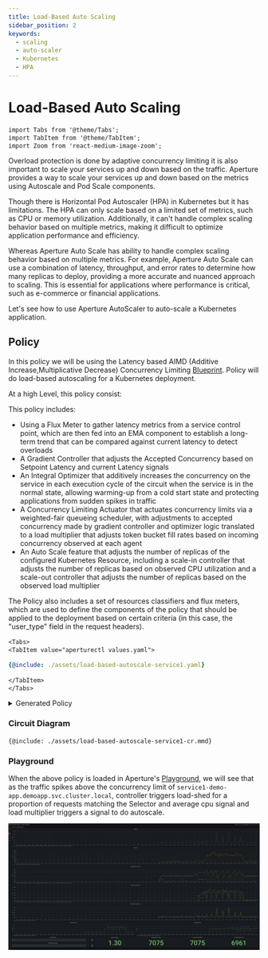 ```yaml
---
title: Load-Based Auto Scaling
sidebar_position: 2
keywords:
  - scaling
  - auto-scaler
  - Kubernetes
  - HPA
---
```


# **Load-Based Auto Scaling**

```mdx-code-block
import Tabs from '@theme/Tabs';
import TabItem from '@theme/TabItem';
import Zoom from 'react-medium-image-zoom';
```

Overload protection is done by adaptive concurrency limiting it is also
important to scale your services up and down based on the traffic. Aperture
provides a way to scale your services up and down based on the metrics using
Autoscale and Pod Scale components.

Though there is Horizontal Pod Autoscaler (HPA) in Kubernetes but it has
limitations. The HPA can only scale based on a limited set of metrics, such as
CPU or memory utilization. Additionally, it can't handle complex scaling
behavior based on multiple metrics, making it difficult to optimize application
performance and efficiency.

Whereas Aperture Auto Scale has ability to handle complex scaling behavior based
on multiple metrics. For example, Aperture Auto Scale can use a combination of
latency, throughput, and error rates to determine how many replicas to deploy,
providing a more accurate and nuanced approach to scaling. This is essential for
applications where performance is critical, such as e-commerce or financial
applications.

Let's see how to use Aperture AutoScaler to auto-scale a Kubernetes application.

## Policy

In this policy we will be using the Latency based AIMD (Additive
Increase,Multiplicative Decrease) Concurrency Limiting
[Blueprint](reference/policies/bundled-blueprints/policies/latency-aimd-concurrency-limiting.md).
Policy will do load-based autoscaling for a Kubernetes deployment.

At a high Level, this policy consist:

This policy includes:

- Using a Flux Meter to gather latency metrics from a service control point,
  which are then fed into an EMA component to establish a long-term trend that
  can be compared against current latency to detect overloads
- A Gradient Controller that adjusts the Accepted Concurrency based on Setpoint
  Latency and current Latency signals
- An Integral Optimizer that additively increases the concurrency on the service
  in each execution cycle of the circuit when the service is in the normal
  state, allowing warming-up from a cold start state and protecting applications
  from sudden spikes in traffic
- A Concurrency Limiting Actuator that actuates concurrency limits via a
  weighted-fair queueing scheduler, with adjustments to accepted concurrency
  made by gradient controller and optimizer logic translated to a load
  multiplier that adjusts token bucket fill rates based on incoming concurrency
  observed at each agent
- An Auto Scale feature that adjusts the number of replicas of the configured
  Kubernetes Resource, including a scale-in controller that adjusts the number
  of replicas based on observed CPU utilization and a scale-out controller that
  adjusts the number of replicas based on the observed load multiplier

The Policy also includes a set of resources classifiers and flux meters, which
are used to define the components of the policy that should be applied to the
deployment based on certain criteria (in this case, the "user_type" field in the
request headers).

```mdx-code-block
<Tabs>
<TabItem value="aperturectl values.yaml">
```

```yaml
{@include: ./assets/load-based-autoscale-service1.yaml}
```

```mdx-code-block
</TabItem>
</Tabs>
```

<details><summary>Generated Policy</summary>
<p>

```yaml
{@include: ./assets/load-based-autoscale-service1-cr.yaml}
```

</p>
</details>

### Circuit Diagram

<Zoom>

```mermaid
{@include: ./assets/load-based-autoscale-service1-cr.mmd}
```

</Zoom>

### Playground

When the above policy is loaded in Aperture's
[Playground](/get-started/playground/playground.md), we will see that as the
traffic spikes above the concurrency limit of
`service1-demo-app.demoapp.svc.cluster.local`, controller triggers load-shed for
a proportion of requests matching the Selector and average cpu signal and load
multiplier triggers a signal to do autoscale.

<Zoom>

![Auto-Scale](./assets/auto-scale-playground.png)

</Zoom>
